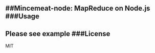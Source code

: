 ##Mincemeat-node: MapReduce on Node.js
###Usage
-----------
Please see example
###License
-----------
MIT
